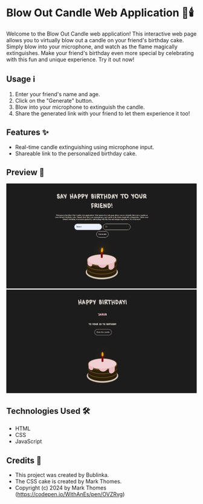 # Blow Out Candle Web Application 🎂🕯️

Welcome to the Blow Out Candle web application! This interactive web page allows you to virtually blow out a candle on your friend's birthday cake. Simply blow into your microphone, and watch as the flame magically extinguishes. Make your friend's birthday even more special by celebrating with this fun and unique experience. Try it out now!

## Usage ℹ️

1. Enter your friend's name and age.
2. Click on the "Generate" button.
3. Blow into your microphone to extinguish the candle.
4. Share the generated link with your friend to let them experience it too!

## Features ✨

- Real-time candle extinguishing using microphone input.
- Shareable link to the personalized birthday cake.

## Preview 🎈

![Blow Out Candle Preview](preview.png)
![Blow Out Candle Preview](happy_birthday.png)

## Technologies Used 🛠️

- HTML
- CSS
- JavaScript

## Credits 🙌
- This project was created by Bublinka.
- The CSS cake is created by Mark Thomes. 
- Copyright (c) 2024 by Mark Thomes (https://codepen.io/WithAnEs/pen/OVZRvg)
